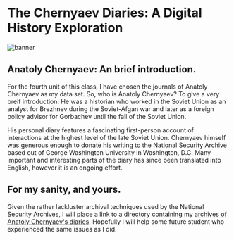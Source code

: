 # The Chernyaev Diaries: A Digital History Exploration
![banner](https://github.com/BSheskay/DH-Exploration-Exercise/tree/gh-pages/banner2.png)
## Anatoly Chernyaev: An brief introduction.

For the fourth unit of this class, I have chosen the journals of Anatoly Chernyaev as my data set. So, who is Anatoly Chernyaev? To give a very breif introduction: He was a historian who worked in the Soviet Union as an analyst for Brezhnev during the Soviet-Afgan war and later as a foreign policy advisor for Gorbachev until the fall of the Soviet Union. 

His personal diary features a fascinating first-person account of interactions at the highest level of the late Soviet Union. Chernyaev himself was generous enough to donate his writing to the National Security Archive based out of George Washington University in Washington, D.C. Many important and interesting parts of the diary has since been translated into English, however it is an ongoing effort.

## For my sanity, and yours.

Given the rather lackluster archival techniques used by the National Security Archives, I will place a link to a directory containing my [archives of Anatoly Chernyaev's diaries](). Hopefully I will help some future student who experienced the same issues as I did. 
